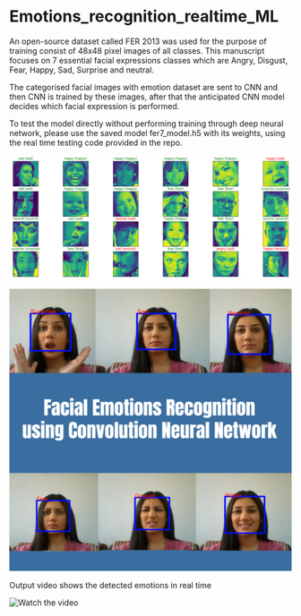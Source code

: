 # Emotions_recognition_realtime_ML

An open-source dataset called FER 2013 was used for the purpose of training consist of 48x48 pixel images of all classes. This manuscript focuses on 7 essential 
facial expressions classes which are Angry, Disgust, Fear, Happy, Sad, Surprise and neutral.

The categorised facial images with emotion dataset are sent  to CNN and then CNN is trained by these images, after that the  anticipated CNN model decides which facial expression is performed.

To test the model directly without performing training through deep neural network, please use the saved model fer7_model.h5 with its weights, using the real time testing code provided in the repo.

![Prediction on test dataset](https://github.com/bushranajeeb/Emotions_recognition_realtime_ML/blob/main/predictions.png)

![Prediction on webcam](https://github.com/bushranajeeb/Emotions_recognition_realtime_ML/blob/main/test.jpg)

Output video shows the detected emotions in real time

![Watch the video]((https://github.com/bushranajeeb/Emotions_recognition_realtime_ML/blob/main/output.mp4))
